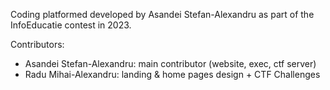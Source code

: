 Coding platformed developed by Asandei Stefan-Alexandru as part of the InfoEducatie contest in 2023.

Contributors:

- Asandei Stefan-Alexandru: main contributor (website, exec, ctf server)
- Radu Mihai-Alexandru: landing & home pages design + CTF Challenges
